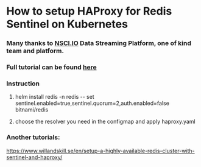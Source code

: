 # How to setup HAProxy for Redis Sentinel on Kubernetes
### Many thanks to [NSCI.IO](https://nsci.io) Data Streaming Platform, one of kind team and platform.
### Full tutorial can be found [here](https://yaniv-bhemo.medium.com/how-to-setup-haproxy-for-redis-sentinel-on-kubernetes-37ee70e44464)

### Instruction
1. helm install redis -n redis -- set sentinel.enabled=true,sentinel.quorum=2,auth.enabled=false bitnami/redis

2. choose the resolver you need in the configmap and apply haproxy.yaml


### Another tutorials:
https://www.willandskill.se/en/setup-a-highly-available-redis-cluster-with-sentinel-and-haproxy/
